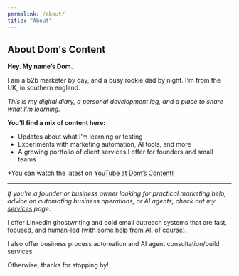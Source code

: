 ```yaml
---
permalink: /about/
title: "About"
---
```


## About Dom's Content

**Hey. My name’s Dom.** 

I am a b2b marketer by day, and a busy rookie dad by night. I'm from the UK, in southern england. 

*This is my digital diary, a personal development log, and a place to share what I’m learning.*

**You’ll find a mix of content here:**
- Updates about what I’m learning or testing
- Experiments with marketing automation, AI tools, and more
- A growing portfolio of client services I offer for founders and small teams

*You can watch the latest on [YouTube at Dom’s Content!](https://www.youtube.com/@doms-content)

---

*If you're a founder or business owner looking for practical marketing help, advice on automating business operations, or AI agents, check out my [services](/services) page.* 

I offer LinkedIn ghostwriting and cold email outreach systems that are fast, focused, and human-led (with some help from AI, of course).

I also offer business process automation and AI agent consultation/build services.

Otherwise, thanks for stopping by!
